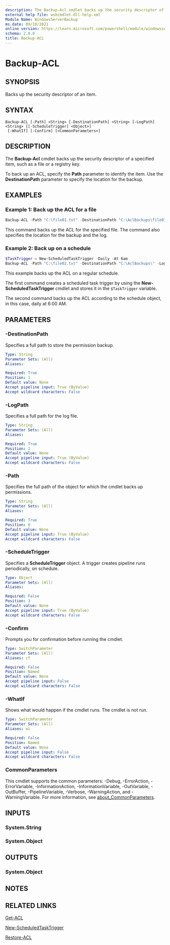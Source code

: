 ```yaml
---
description: The Backup-Acl cmdlet backs up the security descriptor of a specified item, such as a file or a registry key.
external help file: wsbcmdlet.dll-help.xml
Module Name: WindowsServerBackup
ms.date: 09/10/2021
online version: https://learn.microsoft.com/powershell/module/windowsserverbackup/backup-acl?view=windowsserver2025-ps&wt.mc_id=ps-gethelp
schema: 2.0.0
title: Backup-ACL
---
```


# Backup-ACL

## SYNOPSIS
Backs up the security descriptor of an item.

## SYNTAX

```
Backup-ACL [-Path] <String> [-DestinationPath] <String> [-LogPath] <String> [[-ScheduleTrigger] <Object>]
 [-WhatIf] [-Confirm] [<CommonParameters>]
```

## DESCRIPTION
The **Backup-Acl** cmdlet backs up the security descriptor of a specified item, such as a file or a registry key.

To back up an ACL, specify the **Path** parameter to identify the item. Use the **DestinationPath** parameter to specify the location for the backup.

## EXAMPLES

### Example 1: Back up the ACL for a file
```powershell
Backup-ACL -Path "C:\file01.txt" -DestinationPath "C:\AclBackups\file01.xml" -LogPath "C:\AclBackupLogs\"
```

This command backs up the ACL for the specified file.
The command also specifies the location for the backup and the log.

### Example 2: Back up on a schedule
```powershell
$TaskTrigger = New-ScheduledTaskTrigger -Daily -At 6am
Backup-ACL -Path "C:\file02.txt" -DestinationPath "C:\AclBackups\" -LogPath "C:\AclBackups\" -ScheduleTrigger $TaskTrigger
```

This example backs up the ACL on a regular schedule.

The first command creates a scheduled task trigger by using the **New-ScheduledTaskTrigger** cmdlet and stores it in the `$TaskTrigger` variable.

The second command backs up the ACL according to the schedule object, in this case, daily at 6:00 AM.

## PARAMETERS

### -DestinationPath
Specifies a full path to store the permission backup.

```yaml
Type: String
Parameter Sets: (All)
Aliases:

Required: True
Position: 1
Default value: None
Accept pipeline input: True (ByValue)
Accept wildcard characters: False
```

### -LogPath
Specifies a full path for the log file.

```yaml
Type: String
Parameter Sets: (All)
Aliases:

Required: True
Position: 2
Default value: None
Accept pipeline input: True (ByValue)
Accept wildcard characters: False
```

### -Path
Specifies the full path of the object for which the cmdlet backs up permissions.

```yaml
Type: String
Parameter Sets: (All)
Aliases:

Required: True
Position: 0
Default value: None
Accept pipeline input: True (ByValue)
Accept wildcard characters: False
```

### -ScheduleTrigger
Specifies a **ScheduleTrigger** object.
A trigger creates pipeline runs periodically, on schedule.

```yaml
Type: Object
Parameter Sets: (All)
Aliases:

Required: False
Position: 3
Default value: None
Accept pipeline input: True (ByValue)
Accept wildcard characters: False
```

### -Confirm
Prompts you for confirmation before running the cmdlet.

```yaml
Type: SwitchParameter
Parameter Sets: (All)
Aliases: cf

Required: False
Position: Named
Default value: None
Accept pipeline input: False
Accept wildcard characters: False
```

### -WhatIf
Shows what would happen if the cmdlet runs.
The cmdlet is not run.

```yaml
Type: SwitchParameter
Parameter Sets: (All)
Aliases: wi

Required: False
Position: Named
Default value: None
Accept pipeline input: False
Accept wildcard characters: False
```

### CommonParameters
This cmdlet supports the common parameters: -Debug, -ErrorAction, -ErrorVariable, -InformationAction, -InformationVariable, -OutVariable, -OutBuffer, -PipelineVariable, -Verbose, -WarningAction, and -WarningVariable. For more information, see [about_CommonParameters](https://go.microsoft.com/fwlink/?LinkID=113216).

## INPUTS

### System.String

### System.Object

## OUTPUTS

### System.Object
## NOTES

## RELATED LINKS

[Get-ACL](/powershell/module/microsoft.powershell.security/get-acl)

[New-ScheduledTaskTrigger](../scheduledtasks/New-ScheduledTaskTrigger.md)

[Restore-ACL](Restore-ACL.md)
